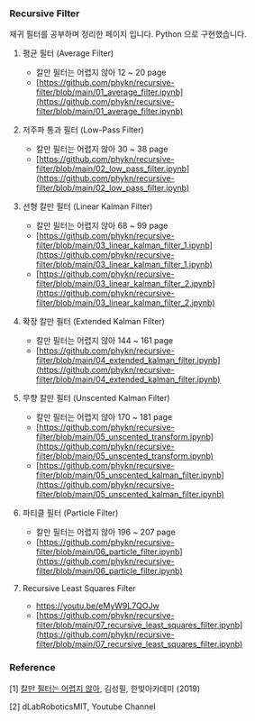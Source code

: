 ### Recursive Filter
재귀 필터를 공부하며 정리한 페이지 입니다. Python 으로 구현했습니다. 

1. 평균 필터 (Average Filter)
   - 칼만 필터는 어렵지 않아 12 ~ 20 page
   - [https://github.com/phykn/recursive-filter/blob/main/01_average_filter.ipynb](https://github.com/phykn/recursive-filter/blob/main/01_average_filter.ipynb)

2. 저주파 통과 필터 (Low-Pass Filter)
   - 칼만 필터는 어렵지 않아 30 ~ 38 page
   - [https://github.com/phykn/recursive-filter/blob/main/02_low_pass_filter.ipynb](https://github.com/phykn/recursive-filter/blob/main/02_low_pass_filter.ipynb)

3. 선형 칼만 필터 (Linear Kalman Filter)
   - 칼만 필터는 어렵지 않아 68 ~ 99 page
   - [https://github.com/phykn/recursive-filter/blob/main/03_linear_kalman_filter_1.ipynb](https://github.com/phykn/recursive-filter/blob/main/03_linear_kalman_filter_1.ipynb)
   - [https://github.com/phykn/recursive-filter/blob/main/03_linear_kalman_filter_2.ipynb](https://github.com/phykn/recursive-filter/blob/main/03_linear_kalman_filter_2.ipynb)

4. 확장 칼만 필터 (Extended Kalman Filter)
   - 칼만 필터는 어렵지 않아 144 ~ 161 page
   - [https://github.com/phykn/recursive-filter/blob/main/04_extended_kalman_filter.ipynb](https://github.com/phykn/recursive-filter/blob/main/04_extended_kalman_filter.ipynb)

5. 무향 칼만 필터 (Unscented Kalman Filter)
   - 칼만 필터는 어렵지 않아 170 ~ 181 page
   - [https://github.com/phykn/recursive-filter/blob/main/05_unscented_transform.ipynb](https://github.com/phykn/recursive-filter/blob/main/05_unscented_transform.ipynb)
   - [https://github.com/phykn/recursive-filter/blob/main/05_unscented_kalman_filter.ipynb](https://github.com/phykn/recursive-filter/blob/main/05_unscented_kalman_filter.ipynb)

6. 파티클 필터 (Particle Filter)
   - 칼만 필터는 어렵지 않아 196 ~ 207 page
   - [https://github.com/phykn/recursive-filter/blob/main/06_particle_filter.ipynb](https://github.com/phykn/recursive-filter/blob/main/06_particle_filter.ipynb)

7. Recursive Least Squares Filter
   - https://youtu.be/eMyW9L7QOJw
   - [https://github.com/phykn/recursive-filter/blob/main/07_recursive_least_squares_filter.ipynb](https://github.com/phykn/recursive-filter/blob/main/07_recursive_least_squares_filter.ipynb)

### Reference
[1] [칼만 필터는 어렵지 않아](https://books.google.com/books/about/%EC%B9%BC%EB%A7%8C_%ED%95%84%ED%84%B0%EB%8A%94_%EC%96%B4%EB%A0%B5%EC%A7%80_%EC%95%8A%EC%95%84_with_M.html?id=hMTyDwAAQBAJ), 김성필, 한빛아카데미 (2019)

[2] dLabRoboticsMIT, Youtube Channel

